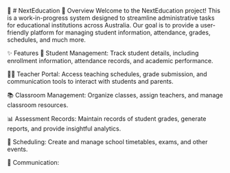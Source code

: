 🌟  # NextEducation 🌟
Overview
Welcome to the NextEducation project! This is a work-in-progress system designed to streamline administrative tasks for educational institutions across Australia. Our goal is to provide a user-friendly platform for managing student information, attendance, grades, schedules, and much more.

✨ Features
📝 Student Management: Track student details, including enrollment information, attendance records, and academic performance.

👩‍🏫 Teacher Portal: Access teaching schedules, grade submission, and communication tools to interact with students and parents.

📚 Classroom Management: Organize classes, assign teachers, and manage classroom resources.

📊 Assessment Records: Maintain records of student grades, generate reports, and provide insightful analytics.

📅 Scheduling: Create and manage school timetables, exams, and other events.

💬 Communication:
